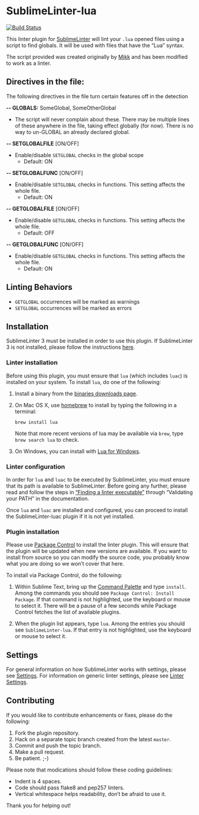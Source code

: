 SublimeLinter-lua
=========================

[![Build Status](https://travis-ci.org/Sinaloit/SublimeLinter-contrib-lua-globals.svg?branch=master)](https://travis-ci.org/Sinaloit/SublimeLinter-contrib-lua-globals)

This linter plugin for [SublimeLinter](http://sublimelinter.readthedocs.org) will lint your `.lua` opened files using a script to find globals. It will be used with files that have the “Lua” syntax.

The script provided was created originally by [Mikk](http://www.wowace.com/addons/findglobals/) and has been modified to work as a linter.

## Directives in the file:
The following directives in the file turn certain features off in the detection 

**-- GLOBALS:** SomeGlobal, SomeOtherGlobal

  * The script will never complain about these. There may be multiple lines of these anywhere in the file, taking effect globally (for now). There is no way to un-GLOBAL an already declared global.

**-- SETGLOBALFILE** [ON/OFF]

  * Enable/disable `SETGLOBAL` checks in the global scope
    * Default: ON

**-- SETGLOBALFUNC** [ON/OFF]

  * Enable/disable `SETGLOBAL` checks in functions. This setting affects the whole file.
    * Default: ON

**-- GETGLOBALFILE** [ON/OFF]

  * Enable/disable `GETGLOBAL` checks in functions. This setting affects the whole file.
    * Default: OFF

**-- GETGLOBALFUNC** [ON/OFF]

  * Enable/disable `GETGLOBAL` checks in functions. This setting affects the whole file.
    * Default: ON

## Linting Behaviors
* `GETGLOBAL` occurrences will be marked as warnings
* `SETGLOBAL` occurrences will be marked as errors

## Installation
SublimeLinter 3 must be installed in order to use this plugin. If SublimeLinter 3 is not installed, please follow the instructions [here](http://sublimelinter.readthedocs.org/en/latest/installation.html).

### Linter installation
Before using this plugin, you must ensure that `lua` (which includes `luac`) is installed on your system. To install `lua`, do one of the following:

1. Install a binary from the [binaries downloads page](http://luabinaries.sourceforge.net).

1. On Mac OS X, use [homebrew](brew.sh) to install by typing the following in a terminal:
   ```
   brew install lua
   ```

   Note that more recent versions of lua may be available via `brew`, type `brew search lua` to check.

1. On Windows, you can install with [Lua for Windows](https://code.google.com/p/luaforwindows/).

### Linter configuration
In order for `lua` and `luac` to be executed by SublimeLinter, you must ensure that its path is available to SublimeLinter. Before going any further, please read and follow the steps in [“Finding a linter executable”](http://sublimelinter.readthedocs.org/en/latest/troubleshooting.html#finding-a-linter-executable) through “Validating your PATH” in the documentation.

Once `lua` and `luac` are installed and configured, you can proceed to install the SublimeLinter-luac plugin if it is not yet installed.

### Plugin installation
Please use [Package Control](https://sublime.wbond.net/installation) to install the linter plugin. This will ensure that the plugin will be updated when new versions are available. If you want to install from source so you can modify the source code, you probably know what you are doing so we won’t cover that here.

To install via Package Control, do the following:

1. Within Sublime Text, bring up the [Command Palette](http://docs.sublimetext.info/en/sublime-text-3/extensibility/command_palette.html) and type `install`. Among the commands you should see `Package Control: Install Package`. If that command is not highlighted, use the keyboard or mouse to select it. There will be a pause of a few seconds while Package Control fetches the list of available plugins.

1. When the plugin list appears, type `lua`. Among the entries you should see `SublimeLinter-lua`. If that entry is not highlighted, use the keyboard or mouse to select it.

## Settings
For general information on how SublimeLinter works with settings, please see [Settings](http://sublimelinter.readthedocs.org/en/latest/settings.html). For information on generic linter settings, please see [Linter Settings](http://sublimelinter.readthedocs.org/en/latest/linter_settings.html).

## Contributing
If you would like to contribute enhancements or fixes, please do the following:

1. Fork the plugin repository.
1. Hack on a separate topic branch created from the latest `master`.
1. Commit and push the topic branch.
1. Make a pull request.
1. Be patient.  ;-)

Please note that modications should follow these coding guidelines:

- Indent is 4 spaces.
- Code should pass flake8 and pep257 linters.
- Vertical whitespace helps readability, don’t be afraid to use it.

Thank you for helping out!

[docs]: http://sublimelinter.readthedocs.org
[installation]: http://sublimelinter.readthedocs.org/en/latest/installation.html
[locating-executables]: http://sublimelinter.readthedocs.org/en/latest/usage.html#how-linter-executables-are-located
[pc]: https://sublime.wbond.net/installation
[cmd]: http://docs.sublimetext.info/en/sublime-text-3/extensibility/command_palette.html
[settings]: http://sublimelinter.readthedocs.org/en/latest/settings.html
[linter-settings]: http://sublimelinter.readthedocs.org/en/latest/linter_settings.html
[inline-settings]: http://sublimelinter.readthedocs.org/en/latest/settings.html#inline-settings
